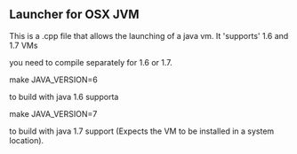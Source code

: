 Launcher for OSX JVM
--------------------

This is a .cpp file that allows the launching of a java vm. It 'supports' 1.6 and 1.7 VMs

you need to compile separately for 1.6 or 1.7.

make JAVA\_VERSION=6

to build with java 1.6 supporta

make JAVA\_VERSION=7

to build with java 1.7 support (Expects the VM to be installed in a system location).
